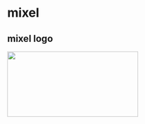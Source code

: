 # mixel
<h2>mixel logo</h2>
<img width="300px" height="150px" src="https://user-images.githubusercontent.com/75582579/102899264-ff687980-44ad-11eb-8efd-d5b9bd3a38d3.png">
